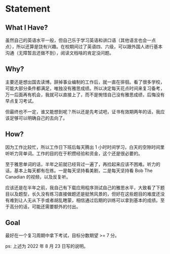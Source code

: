 # Statement

## What I Have?

虽然自己的英语水平一般，但自己乐于学习英语和讲口语（其他语言也会一点点），所以还算是饶有兴趣。在校期间过了英语四、六级，可以跟外国人进行基本沟通（无障暂且还做不到），阅读文档啥的肯定没问题。


## Why?

主要还是想出国去读博。辞掉事业编制的工作后，就一直在徘徊。看了很多学校，可能大部分条件都满足，唯独没有雅思成绩。所以决定每天花点时间来复习备考，万一后面再有机会，我就可以直接上了，而不是惋惜自己没有雅思成绩，后悔没有早点复习考试。

但最终也不一定，谁又能想到呢？所以还是先考试吧，证书有效期两年的话，我应该足够可以明确自己的去向了。


## How?

因为工作比较忙，所以工作日下班后每天腾出 1 小时时间学习，白天的空隙时间里听听力背单词。工作的目的在于积攒经验和资金，这个还是很必要的。

至于雅思单词的话，半年之前就已经背过一遍了，再捡起来应该不困难。听力的话，基本上每天都有在练。一是每天坚持看美剧，二是每天坚持看 Bob The Canadian 的视频，以及反复听。

应该还是在半年之前，我自己有下载应用程序测试自己的雅思水平，大致看了下题目以及题型，长久没有练习直接做题还是挺煞风景的，但好在这些题目的难度还没有难到让人无从下手或者胡乱瞎蒙，相信通过后期的训练可以拿到基本的成绩。至于高分的话，可能还需要额外的付出。


## Goal

最好在一个复习周期中拿下考试，目标分数期望 >= 7 分。



ps: 上述为 2022 年 8 月 23 日写的说明。
